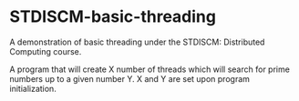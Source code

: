 # STDISCM-basic-threading
A demonstration of basic threading under the STDISCM: Distributed Computing course.

A program that will create X number of threads which will search for prime numbers up to a given number Y. X and Y are set upon program initialization.
